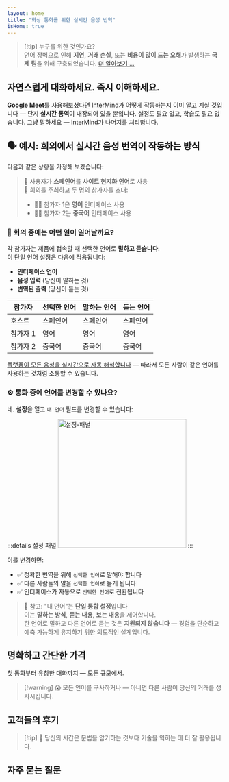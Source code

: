 ```yaml
---
layout: home
title: "화상 통화를 위한 실시간 음성 번역"
isHome: true
---
```


<!-- title: "동시 통역으로 구동되는 화상 통화" -->
<!-- text="화상 통화에서 실시간 음성 번역 — **지연 없음**, **거래 손실 없음**, **언어 장벽 없음**." -->

<HeroSection
  title="**모든** 언어로 만나세요"
  :typingSpeed="5"
  text="**화상 통화**에서 실시간 음성 번역 — 빠르고, 명확하며, 경계 없는 소통.">

  <NavButton buttonLabel="작동 방식" buttonClass="brand" to="/#HowItWorks" />
  <AuthButton text="시작하기" buttonClass="alt" eventName="im_get_started_attempt"/>
</HeroSection>

<span id="1"></span>
<FeatureBlock :card="{
  title: '번역 ≠ 이해. 다음 단계는 이것입니다.',
  details: '언어에 관계없이, 마치 같은 언어를 사용하는 것처럼 당신의 목소리가 들리고 이해됩니다.',
    items: [
      '✧ [실시간](./product/overview/how-it-works)으로 자연스럽게, 자막이나 지연 없이.',
      '✧ AI 기반 통역이 어조, 의도, 업계별 전문 용어를 포착합니다.',
    ],
  link: './product/overview/what-is-intermind',
  src: {
    light: '/media-kit/animals-cartoon-3-2.png',
    dark: '/1d.png',
  },
  inversion: false
}" />

<span id="2"></span>
<FeatureBlock :card="{
    title: '회의 속의 마음',
    details: 'InterMind는 모든 다국어 통화를 명확하고 검색 가능한 지식으로 변환합니다.',
    items: [
      '✧ **무엇이든 물어보세요** — AI가 **회의 전반에서** 답변을 찾습니다.',
      '✧ 작업, 담당자, 마감일을 자동으로 추출합니다.',
      '✧ 핵심 사항을 모든 언어로 즉시 요약합니다.',
    ],
    link: './product/overview/how-it-works#🧩-deep-memory-deep-understanding',
    src: {
      light: '/2l.png',
      dark: '/2d.png',
    },
    inversion: true
  }" />

<span id="3"></span>
<FeatureBlock :card="{
    title: '진지한 회의를 위해 구축됨 — 단순한 대화가 아닌',
    details: 'InterMind는 가벼운 애드온이나 플러그인이 아닌 [전문급 화상 회의 플랫폼](./product/overview/video-meeting-platform)입니다.',
    items: [
      '✧ 1080p 해상도, 스마트 노이즈 억제, 일정 관리, 중재, 화면 공유, 녹화, 자막, 참가자 채팅 및 캘린더 통합 — 모든 것이 내장되어 **바로 사용 가능**합니다.',
    ],
    link: './product/overview/video-meeting-platform',
    src: {
      light: '/3l.mp4',
      dark: '/3d.mp4',
    },
    inversion: false
  }" />

<span id="4"></span>
<FeatureBlock
  :card="{
    title: '중요한 곳의 개인정보 보호',
    details:
      'InterMind는 신뢰가 중요한 대화를 위해 구축되었습니다 — 개인정보 보호와 통제가 가장 중요한 곳에서.',
    items: [
      '✧ [프라이버시 존](./product/overview/privacy-architecture) — EU, US, SE Asia',
      '✧ **데이터 훈련 제로**. 제3자 접근 없음.'
    ],
    link: './product/overview/privacy-architecture',
    src: {
      light: '/4l.png',
      dark: '/4d.png',
    },
    inversion: true
  }"
/>

> [!tip] 누구를 위한 것인가요?  
> 언어 장벽으로 인해 **지연**, **거래 손실**, 또는 **비용이 많이 드는 오해**가 발생하는 **국제 팀**을 위해 구축되었습니다. [더 알아보기 ...](./product/overview/markets)

<span id="HowItWorks"></span>

## 자연스럽게 대화하세요. 즉시 이해하세요.

**Google Meet**를 사용해보셨다면 InterMind가 어떻게 작동하는지 이미 알고 계실 것입니다 — 단지 **실시간 통역**이 내장되어 있을 뿐입니다. 설정도 필요 없고, 학습도 필요 없습니다. 그냥 말하세요 — InterMind가 나머지를 처리합니다.

<FeatureCards :features="[
  {
    title: '무료로 가입하기',
    details: '선호하는 언어로 [등록](#Pricing)하거나 로그인하세요.',
    icon: {
      light: '/signUp.png',
      dark: '/signUp.png',
    }
  },
  {
    title: '회의 시작하기',
    details: '회의를 생성하거나 캘린더에 일정을 예약하세요.',
    icon: {
      light: '/start.png',
      dark: '/start.png',
    }
  },
  // {
  //   title: 'Invite your guests',
  //   details: 'Share the link - your guest simply clicks on it and joins in their language.',
  //   icon: {
  //     light: '/invite.png',
  //     dark: '/invite.png',
  //   }
  // },
  {
    title: '회의 참여하기',
    details: '초대 링크를 클릭하고, 이름을 선택한 후 회의에 참여하세요.',
    icon: {
      light: '/join.png',
      dark: '/join.png',
    }
  },
  {
    title: '모국어로 대화하기',
    details: '모든 참가자가 각자의 언어로 말하고 듣습니다.',
    icon: {
      light: '/meeting.png',
      dark: '/meeting.png',
    }
  },
]" />

<span id="Example"></span>

## 🗣️ 예시: 회의에서 실시간 음성 번역이 작동하는 방식

다음과 같은 상황을 가정해 보겠습니다:

> 🔹 사용자가 **스페인어**를 **사이트 현지화 언어**로 사용  
> 🔹 회의를 주최하고 두 명의 참가자를 초대:
>
> - 🧑‍💼 참가자 1은 **영어** 인터페이스 사용
> - 👩‍💻 참가자 2는 **중국어** 인터페이스 사용

### 🔄 회의 중에는 어떤 일이 일어날까요?

각 참가자는 제품에 접속할 때 선택한 언어로 **말하고 듣습니다**.  
이 단일 언어 설정은 다음에 적용됩니다:

- **인터페이스 언어**
- **음성 입력** (당신이 말하는 것)
- **번역된 출력** (당신이 듣는 것)

| 참가자    | 선택한 언어 | 말하는 언어 | 듣는 언어 |
| --------- | ----------- | ----------- | --------- |
| 호스트    | 스페인어    | 스페인어    | 스페인어  |
| 참가자 1  | 영어        | 영어        | 영어      |
| 참가자 2  | 중국어      | 중국어      | 중국어    |

[플랫폼이 모든 음성을 실시간으로 자동 해석합니다](./product/overview/how-it-works) — 따라서 모든 사람이 같은 언어를 사용하는 것처럼 소통할 수 있습니다.

### ⚙️ 통화 중에 언어를 변경할 수 있나요?

네. **설정**을 열고 `내 언어` 필드를 변경할 수 있습니다:

:::details 설정 패널
<img src="/settings.png" alt="설정-패널" width="300px" />
:::

이를 변경하면:

- ✅ 정확한 번역을 위해 `선택한 언어`로 말해야 합니다
- ✅ 다른 사람들의 말을 `선택한 언어`로 듣게 됩니다
- ✅ 인터페이스가 자동으로 `선택한 언어`로 전환됩니다

> 📌 참고: "내 언어"는 **단일 통합 설정**입니다  
> 이는 **말하는 방식**, **듣는 내용**, **보는 내용**을 제어합니다.  
> 한 언어로 말하고 다른 언어로 듣는 것은 **지원되지 않습니다** — 경험을 단순하고 예측 가능하게 유지하기 위한 의도적인 설계입니다.

<span id="Pricing"></span>

## 명확하고 간단한 가격

첫 통화부터 유창한 대화까지 — 모든 규모에서.

<PricingPlans :plans="[
  {
    title: '**베이직** &nbsp 1명',
    price: '**무료**',
    details: '신용카드 불필요',
    items: [
      '**25**개 회의',
      '**100**명 참가자 화상 회의 [💬](#3)',
      '사용자당 **30** GB 공유 저장소',
      '모든 회의 검색 [💬](#2)',
      '동시 통역 [💬](#1)',
    ],
  },
  {
    title: '**프로**  &nbsp 1-99명',
    price: '**$20** /월/사용자, 연간 결제',
    details: '또는 월간 결제 시 $25',
    items: [
      '**무제한** 회의',
      '**150**명 참가자 화상 회의 [💬](#3)',
      '사용자당 **2** TB 공유 저장소',
      '모든 회의 검색 [💬](#2)',
      '동시 통역 [💬](#1)',
    ],
  },
  {
    title: '**비즈니스** &nbsp 100명 이상',
    price: '**맞춤형 가격**',
    details: '개인정보 보호를 위해 설계',
    items: [
      '**무제한** 회의',
      '**500**명 참가자 화상 회의 [💬](#3)',
      '사용자당 **5** TB 공유 저장소',
      '모든 회의 검색 [💬](#2)',
      '동시 통역 [💬](#1)',
      '**프라이버시 존** [💬](#4)',
    ],
  }
]">
<AuthButton text="무료로 체험하기" buttonClass="brand" eventName="im_try_it_attempt"/>
<AuthButton text="지금 구매" buttonClass="alt" mode="checkout" eventName="im_buy_now_attempt"/>
<ContactFormModalNav buttonText="팀과 상담하기" buttonClass="alt"/>
</PricingPlans>

> [!warning] 😱 모든 언어를 구사하거나 — 아니면 다른 사람이 당신의 거래를 성사시킵니다.

<span id="Testimonials"></span>

## 고객들의 후기

<AutoScrollTestimonials testimonialsUrl="/testimonials.json"/>

> [!tip] 🥇 당신의 시간은 문법을 암기하는 것보다 기술을 익히는 데 더 잘 활용됩니다.

<span id="FAQ"></span>

## 자주 묻는 질문

<AccordionGroup :items="
[
  {
    q: 'InterMind는 어떤 언어의 통역을 지원하나요?',
    a: 'InterMind는 다음 19개 언어로 **실시간 통역**을 지원합니다:<br><br>- العربية (ar) – 아랍어<br>- Čeština (cs) – 체코어<br>- Deutsch (de) – 독일어<br>- English (en) – 영어<br>- Español (es) – 스페인어<br>- Français (fr) – 프랑스어<br>- हिन्दी (hi) – 힌디어<br>- Magyar (hu) – 헝가리어<br>- Italiano (it) – 이탈리아어<br>- 日本語 (ja) – 일본어<br>- 한국어 (ko) – 한국어<br>- Nederlands (nl) – 네덜란드어<br>- Polski (pl) – 폴란드어<br>- Português (pt) – 포르투갈어<br>- Русский (ru) – 러시아어<br>- Türkçe (tr) – 터키어<br>- 中文 (zh) – 중국어<br><br>저희는 지속적으로 이 목록을 확장하고 있으며, 주요 릴리스마다 새로운 언어가 추가됩니다.'
  },
  {
    q: '라이선스 사용자와 참가자의 차이점은 무엇인가요?',
    a: '*라이선스 사용자*는 무료 또는 유료 회의 라이선스를 보유하고 있으며 플랜 한도 내에서 회의를 예약할 수 있습니다. *참가자*는 초대받은 사람들로, 참가하기 위해 **계정이나 라이선스가 필요하지 않으며** 어떤 기기에서든 **무료로** 연결할 수 있습니다.'
  },
  {
    q: '하나의 InterMind 라이선스로 몇 명이 사용할 수 있나요?',
    a: '각 *라이선스 사용자*는 **무제한 회의**를 주최할 수 있습니다. 여러 팀원이 동시에 회의를 주최해야 하는 경우, 각자 고유한 라이선스가 필요합니다.'
  },
  {
    q: '회의의 최대 지속 시간은 얼마나 되나요?',
    a: '모든 플랜에서 회의는 최대 **24시간**까지 진행할 수 있습니다.'
  },
  {
    q: '주최할 수 있는 회의 수에 제한이 있나요?',
    a: '*Free Basic* 플랜에는 **25회의 무료 회의**가 포함됩니다. *Pro* 및 *Business* 플랜은 더 많은 참가자와 제어 기능으로 무제한 회의를 제공합니다.'
  },
  {
    q: 'InterMind는 데이터 개인정보 보호와 보안을 어떻게 보장하나요?',
    a: 'InterMind는 **설계부터 개인정보를 보호**합니다. 모든 데이터는 선택한 **개인정보 보호 구역** — _EU_, _US_, 또는 _Asia_ 내에서 처리되고 저장됩니다. 저희는 [**GDPR**](https://gdpr.eu), [**CCPA**](https://oag.ca.gov/privacy/ccpa), UAE PDPL을 준수하며, **귀하의 콘텐츠를 절대** 훈련이나 제3자 접근에 사용하지 않습니다. 고급 [개인정보 보호 구역 제어](./product/overview/privacy-architecture)는 **Business** 플랜에서 이용할 수 있습니다.'
  },
  {
    q: '플랜을 구매하기 전에 InterMind를 체험해볼 수 있나요?',
    a: '물론입니다. *Free Basic* 플랜은 **25회의 무료 회의**와 함께 **동시 통역** 및 **회의 검색**을 포함한 핵심 기능에 완전히 액세스할 수 있습니다. 신용카드는 필요하지 않습니다. 언제든지 업그레이드할 수 있습니다.'
  },
  {
    q: '도움이나 지원이 필요하면 어떻게 하나요?',
    a: '[도움말 센터](./resources/help)를 통해 지원을 받을 수 있습니다. *Business* 사용자는 전담 연락처를 통한 **우선 지원**을 받습니다.'
  },
  {
    q: '구독을 어떻게 관리하나요(업그레이드, 다운그레이드 또는 취소)?',
    a: '**계정 설정**을 통해 언제든지 플랜을 변경할 수 있습니다. 변경사항은 **즉시** 적용됩니다. 취소의 경우, *월간 플랜*은 청구 주기 말에 취소됩니다. *연간 플랜*은 **비례 환불**로 취소할 수 있습니다.'
  },
  {
    q: 'InterMind를 웨비나나 대규모 이벤트에 사용할 수 있나요?',
    a: '네. *Pro* 및 *Business* 플랜은 **대규모 회의와 웨비나**에 이상적이며, *Business*에서는 최대 **500명의 참가자**를 지원합니다.'
  },
]
"/>

<HomeFooter :columns="[
  {
    title: '제품',
    links: [
      { text: '개요', link: './product/overview/what-is-intermind' },
      { text: '시작하기', link: './product/guide/getting-started' },
      { text: '고객 후기', link: '#testimonials' },
      { text: '가격', link: '#Pricing' },
    ]
  },
  {
    title: '지원',
    links: [
      { text: '지원 받기', link: './resources/help' },
      { text: 'FAQ', link: '#FAQ' },
      { text: '서비스 상태', link: 'https://status.mind.com/' },
      { text: '개인정보 처리방침', link: './resources/company/Privacy-Policy' },
      { text: 'AI 법적 가이드', link: './resources/company/Legal-Regulations-for-AI-Services' },
      // { text: 'Privacy Settings', link: '#' },
    ]
  },
  {
    title: '리소스',
    links: [
      // { text: 'Blog', link: './blog' },
      { text: '브랜드 자료', link: './resources/media-kit' },
      { text: 'AI API / LLM 문서', link: 'https://mind.com/llms-full.txt' },
    ]
  },
  {
    title: '회사',
    links: [
      { text: '소개', link: './resources/company/about' },
      { text: '팀', link: './resources/company/team' },
      // { text: 'Careers', link: './resources/company/careers' },
      { text: '연락처', link: './resources/company/contacts' }
    ]
  },
]" />